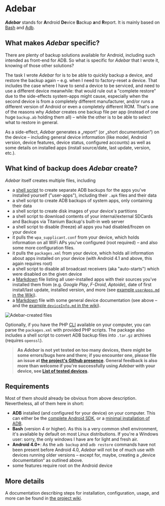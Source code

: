# Adebar
***Adebar*** stands for <b>A</b>ndroid <b>De</b>vice <b>B</b>ackup <b>a</b>nd <b>R</b>eport. It is mainly based on [Bash](http://en.wikipedia.org/wiki/Bash_%28Unix_shell%29 "Wikipedia: Bash (Unix shell)") and [Adb](http://en.wikipedia.org/wiki/Android_Debug_Bridge "Wikipedia: Android Debug Bridge").


## What makes *Adebar* specific?
There are plenty of backup solutions available for Android, including such intended as front-end for ADB. So what is specific for *Adebar* that I wrote it, knowing of those other solutions?

The task I wrote *Adebar* for is to be able to quickly backup a device, and restore the backup again – e.g. when I need to factory-reset a device. That includes the case where I have to send a device to be serviced, and need to use a different device meanwhile: that would rule out a "complete restore" due to the side-effects system-apps might cause, especially when the second device is from a completely different manufacturer, and/or runs a different version of Android or even a completely different ROM. That's one of the reasons why *Adebar* creates one backup file per app (instead of one huge `backup.ab` holding them all) – while the other is to be able to select what to restore in general.

As a side-effect, *Adebar* generates a „report“ (or „short documentation“) on the device – including general device information (like model, Android version, device features, device status, configured accounts) as well as some details on installed apps (install source/date, last update, version, etc.).


## What kind of backup does *Adebar* create?
*Adebar* itself creates multiple files, including

* a [shell script](http://en.wikipedia.org/wiki/Shell_script "Wikipedia: Shell script") to create separate ADB backups for the apps you've installed yourself ("user-apps"), including their `.apk` files and their data
* a shell script to create ADB backups of system apps, only containing their data
* a shell script to create disk images of your device's partitions
* a shell script to download contents of your internal/external SDCards and Backups via Titanium Backup's built-in web server
* a shell script to disable (freeze) all apps you had disabled/frozen on your device
* it pulls the `wpa_supplicant.conf` from your device, which holds information on all WiFi APs you've configured (root required) – and also some more configuration files.
* it pulls the `packages.xml` from your device, which holds all information about apps installed on your device (with Android 4.1 and above, this again requires root)
* a shell script to disable all broadcast receivers (aka "auto-starts") which were disabled on the given device
* a [Markdown][2] file listing all user-installed apps with their sources you've installed them from (e.g. *Google Play*, *F-Droid*, *Aptoide*), date of first install/last update, installed version, and more (see [example `userApps.md` in the Wiki](https://github.com/IzzySoft/Adebar/wiki/example-userApps.md)).
* a [Markdown][2] file with some general device documentation (see above – and the [example `deviceInfo.md` in the wiki](https://github.com/IzzySoft/Adebar/wiki/example-deviceInfo.md)).

![Adebar-created files](https://github.com/IzzySoft/Adebar/wiki/AdebarFiles.png)

Optionally, if you have the PHP [CLI](http://en.wikipedia.org/wiki/Command-line_interface "Wikipedia: Command-line interface") available on your computer, you can parse the `packages.xml` with provided PHP scripts. The package also includes a shell script to convert ADB backup files into `.tar.gz` archives (requires `openssl`).

> **As *Adebar* is not yet tested on too many devices, there might be some errors/bugs here and there; if you encounter one, please file an issue at [the project's Github presence][1]. General feedback is also more than welcome if you're successfully using *Adebar* with your device, see [List of tested devices](https://github.com/IzzySoft/Adebar/issues/7).**


## Requirements
Most of them should already be obvious from above description. Nevertheless, all of them here in short:

* **ADB** installed (and configured for your device) on your computer. This can either be the [complete Android SDK](https://developer.android.com/sdk/index.html "Android SDK at Android Developers"), or a [minimal installation of ADB](http://android.stackexchange.com/q/42474/16575 "Android.SE: Is there a minimal installation of ADB?").
* **Bash** (version 4 or higher). As this is a very common shell environment, it's available by default on most Linux distributions. If you're a Windows user: sorry, the only windows I have are for light and fresh air.
* **Android 4.0+**: As the `adb backup` and `adb restore` commands have not been present before Android 4.0, *Adebar* will not be of much use with devices running older versions – except for, maybe, creating a „device documentation“ as outlined above.
* some features require root on the Android device


## More details
A documentation describing steps for installation, configuration, usage, and more can be found in [the project wiki][3].

[1]: https://github.com/IzzySoft/Adebar "Adebar at Github"
[2]: http://en.wikipedia.org/wiki/Markdown "Wikipedia: Markdown"
[3]: https://github.com/IzzySoft/Adebar/wiki "Adebar Wiki at Github"

